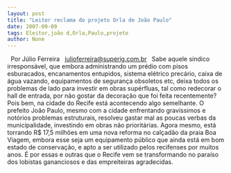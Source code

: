 ```yaml
---
layout: post
title: "Leitor reclama do projeto Orla de João Paulo"
date: 2007-09-09
tags: Eleitor,joão d,Orla,Paulo,projeto
author: None
---
```

&nbsp;
Por J&uacute;lio Ferreira&nbsp;&nbsp;
julioferreira@superig.com.br 
&nbsp;
Sabe aquele s&iacute;ndico irrespons&aacute;vel, que embora administrando um pr&eacute;dio com pisos esburacados, encanamentos entupidos, sistema el&eacute;trico prec&aacute;rio, caixa de &aacute;gua vazando, equipamentos de seguran&ccedil;a obsoletos etc, deixa todos os problemas de lado para investir em obras sup&eacute;rfluas, tal como redecorar o hall de entrada, por n&atilde;o gostar da decora&ccedil;&atilde;o que foi feita recentemente?
&nbsp;
Pois bem, na cidade do Recife est&aacute; acontecendo algo semelhante. 
O prefeito Jo&atilde;o Paulo, mesmo com a cidade enfrentando grav&iacute;ssimos e not&oacute;rios problemas estruturais, resolveu gastar mal as poucas verbas da municipalidade, investindo em obras n&atilde;o priorit&aacute;rias. Agora mesmo, est&aacute; torrando R$ 17,5 milh&otilde;es em uma nova reforma no cal&ccedil;ad&atilde;o da praia Boa Viagem, embora esse seja um equipamento p&uacute;blico que ainda est&aacute; em bom estado de conserva&ccedil;&atilde;o, e apto a ser utilizado pelos recifenses por muitos anos. 
&Eacute; por essas e outras que o Recife vem se transformando no para&iacute;so dos lobistas gananciosos e das empreiteiras agradecidas.&nbsp; 